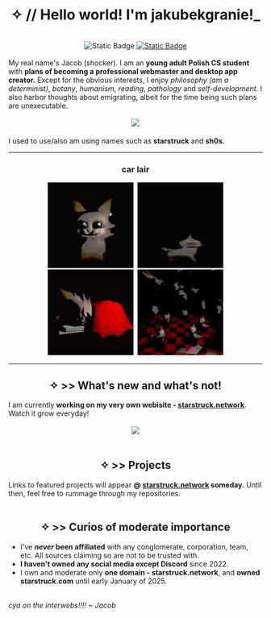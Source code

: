 <!--Hey there! Then name's Jacob. I'm an adolescent CS student based in southern Poland. My current main project is [my site](https://shatterwares.com) 
<div> a</div>
My interests: 
- 📗 Reading books (as long as they are not school books)
- 🔬 Computers (more precisely computer science, AIs)
- 🧙 Philosophy
- 💻 C++, HTML, JS, Python, and more in foreseeable future
- 🔌 Benchmarking, sandboxing, component testing
- ✨ Logo designing
- 🚲 Cycling
- 🧑‍🤝‍🧑 Meeting with friends
- 🦠 Computer and biological malware
- 🌼 Botanics and biology
- ☕ English

![GitHub stats](https://github-readme-stats.vercel.app/api?username=jakubekgranie&theme=aura&show_icons=true&count_private=true)

[![Readme Card](https://github-readme-stats.vercel.app/api/pin/?username=jakubekgranie&repo=projecthub.github.io&theme=aura)](https://github.com/jakubekgranie/projecthub.github.io)

Most of my stuff is for school and some is prohibited from the public view. Feel free to contact me at Discord: "jakubekgranie".
All the code owned and/or co-owned by me is copyrighted, and you need my and my acquaintance(s)'s approval before using it in any way different than educational.
I've never been affiliated with any comglomerate and/or company, all information sources telling so are fake.-->
<h1 align="center">✧ // Hello world! I'm jakubekgranie!_</h1>
<br>
<div align="center"><img alt="Static Badge" src="https://img.shields.io/badge/DISCORD_--_jakubekgranie-7289DA?style=for-the-badge&logo=discord&logoColor=white"> <a href="https://starstruck.network"><img alt="Static Badge" src="https://img.shields.io/badge/MY_SITE-a0f5c7?style=for-the-badge&logo=aboutdotme&logoColor=black"></a></div>
<br>
My real name's Jacob (shocker). I am an <b>young adult Polish CS student</b> with <b>plans of becoming a professional webmaster and desktop app creator.</b> Except for the obvious interests, I enjoy <i>philosophy (am a determinist)</i>, <i>botany</i>, <i>humanism</i>, <i>reading</i>, <i>pathology</i> and <i>self-development</i>. I also harbor thoughts about emigrating, albeit for the time being such plans are unexecutable.
<br>
<br>
<div align="center"><img src="https://github-readme-stats.vercel.app/api?username=jakubekgranie&theme=aura&show_icons=true&count_private=true"></div>
<br>
I used to use/also am using names such as <b>starstruck</b> and <b>sh0s</b>.
<hr>
<h3 align="center">car lair</h4>
<div align="center" title="this is me irl"><img width="170px" height="170px" src="stuff/car-devouring.gif" alt="car">&nbsp;&nbsp;<img width="170px" height="170px" src="stuff/car-being-car.gif"><br><img width="170px" height="170px" src="stuff/meirl.gif">&nbsp;&nbsp;<img width="170px" height="170px" src="stuff/true-car.gif"></div>
<hr>
<h2 align="center">✧ >> What's new and what's not!</h2>
I am currently <b>working on my very own webisite - <a href="https://starstruck.network">starstruck.network</a></b>. Watch it grow everyday!
<br>
<br>
<div align="center"><img src="https://github-readme-stats.vercel.app/api/pin/?username=jakubekgranie&repo=starstruck.network&theme=aura"></div>
<br>
<h2 align="center">✧ >> Projects</h2>
Links to featured projects will appear <b>@ <a href="https://github.com/jakubekgranie/starstruck.network">starstruck.network</a> someday.</b> Until then, feel free to rummage through my repositories.
<br><br>
<h2 align="center">✧ >> Curios of moderate importance</h2>
<ul>
  <li>I've <b><i>never</i> been affiliated</b> with any conglomerate, corporation, team, etc. All sources claiming so are not to be trusted with.</li>
  <li><b>I haven't owned any social media except Discord</b> since 2022.</li>
  <li>I own and moderate only <b>one domain - starstruck.network</b>, and <b>owned starstruck.com</b> until early January of 2025.</li>
</ul>
<br>
<i>cya on the interwebs!!!! ~ Jacob</i>
